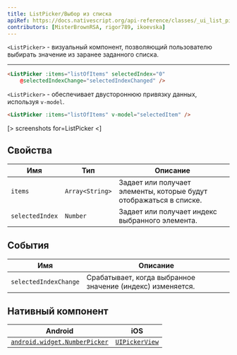 ```yaml
---
title: ListPicker/Выбор из списка
apiRef: https://docs.nativescript.org/api-reference/classes/_ui_list_picker_.listpicker
contributors: [MisterBrownRSA, rigor789, ikoevska]
---
```


`<ListPicker>` - визуальный компонент, позволяющий пользователю выбирать значение из заранее заданного списка.

---

```html
<ListPicker :items="listOfItems" selectedIndex="0"
    @selectedIndexChange="selectedIndexChanged" />
```

`<ListPicker>`  - обеспечивает двустороннюю привязку данных, используя `v-model`.

```html
<ListPicker :items="listOfItems" v-model="selectedItem" />
```

[> screenshots for=ListPicker <]

## Свойства

| Имя | Тип | Описание |
|------|------|-------------|
| `items` | `Array<String>` | Задает или получает элементы, которые будут отображаться в списке.
| `selectedIndex` | `Number` | Задает или получает индекс выбранного элемента.

## События

| Имя | Описание |
|------|-------------|
| `selectedIndexChange`| Срабатывает, когда выбранное значение (индекс) изменяется.

## Нативный компонент

| Android | iOS |
|---------|-----|
| [`android.widget.NumberPicker`](https://developer.android.com/reference/android/widget/NumberPicker.html) | [`UIPickerView`](https://developer.apple.com/documentation/uikit/uipickerview)
